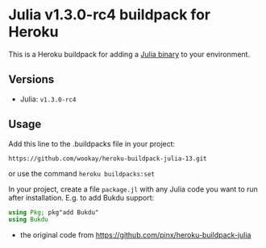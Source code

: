 # Julia v1.3.0-rc4 buildpack for Heroku

This is a Heroku buildpack for adding a [Julia binary][1] to your environment.

## Versions

* Julia: `v1.3.0-rc4`

## Usage

Add this line to the .buildpacks file in your project:

`https://github.com/wookay/heroku-buildpack-julia-13.git`

or use the command `heroku buildpacks:set`

In your project, create a file `package.jl` with any
Julia code you want to run after installation.
E.g. to add Bukdu support:
```julia
using Pkg; pkg"add Bukdu"
using Bukdu
```


* the original code from https://github.com/pinx/heroku-buildpack-julia

[1]: https://julialang.org
